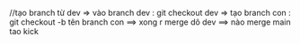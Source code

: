 //tạo branch từ dev
=> vào branch dev : git checkout dev
=> tạo branch con : git checkout -b tên branch con 
==> xong r merge dô dev 
==> nào merge main tao kick 